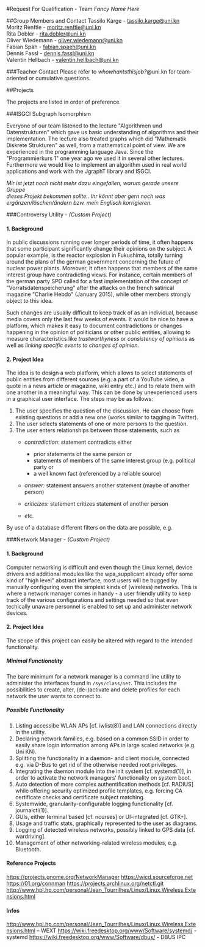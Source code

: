 #Request For Qualification - Team *Fancy Name Here*

##Group Members and Contact
Tassilo Karge - tassilo.karge@uni.kn  
Moritz Renftle - moritz.renftle@uni.kn  
Rita Dobler - rita.dobler@uni.kn  
Oliver Wiedemann -  oliver.wiedemann@uni.kn  
Fabian Späh - fabian.spaeh@uni.kn  
Dennis Fassl - dennis.fassl@uni.kn  
Valentin Hellbach - valentin.hellbach@uni.kn  

###Teacher Contact
Please refer to *whowhantsthisjob?*@uni.kn for team-oriented or 
cumulative questions.

##Projects

The projects are listed in order of preference.

###ISGCI Subgraph Isomorphism

Everyone of our team listened to the lecture "Algorithmen und Datenstrukturen"
which gave us basic understanding of algorithms and their implementation.
The lecture also treated graphs which did "Mathematik Diskrete Strukturen" as 
well, from a mathematical point of view. We are experienced in the programming
language Java. Since the "Programmierkurs 1" one year ago we used it in several 
other lectures. Furthermore we would like to implement an algorithm used in 
real world applications and work with the JgraphT library and ISGCI.

*Mir ist jetzt noch nicht mehr dazu eingefallen, warum gerade unsere Gruppe  
dieses Projekt bekommen sollte.. Ihr könnt aber gern noch was 
ergänzen/löschen/ändern bzw. mein Englisch korrigieren.*

###Controversy Utility - _(Custom Project)_
#### 1. Background

In public discussions running over longer periods of time, it often
happens that some participant significantly change their opinions on
the subject.
A popular example, is the reactor explosion in Fukushima, totally
turning around the plans of the german government concerning the future
of nuclear power plants.
Moreover, it often happens that members of the same interest group have
contradicting views. For instance, certain members of the german party
SPD called for a fast implementation of the concept of
"Vorratsdatenspeicherung" after the attacks on the french satirical
magazine "Charlie Hebdo" (January 2015), while other members strongly
object to this idea.

Such changes are usually difficult to keep track of as an individual,
because media covers only the last few weeks of events.
It would be nice to have a platform, which makes it easy to document
contradictions or changes happening in the opinion of politicians or
other public entities, allowing to measure characteristics like
*trustworthyness* or *consistency of opinions* as well as *linking
specific events to changes of opinion*.

#### 2. Project Idea

The idea is to design a web platform, which allows to select statements of
public entities from different sources (e.g. a part of a YouTube video,
a quote in a news article or magazine, wiki entry etc.) and to relate
them with one another in a meaningful way.
This can be done by unexperienced users in a graphical user interface.
The steps may be as follows:

1.  The user specifies the question of the discussion. He can choose from
    existing questions or add a new one (works similar to tagging in
    Twitter).
2.  The user selects statements of one or more persons to the question.
3.  The user enters relationships between those statements, such as
    - *contradiction:* statement contradicts either
        * prior statements of the same person or
        * statements of members of the same interest group (e.g. political party or
        * a well known fact (referenced by a reliable source)

    - *answer:* statement answers another statement (maybe of another
      person)
    - *criticizes:* statement critizes statement of another person
    - *etc.*

By use of a database different filters on the data are possible, e.g.

###Network Manager - _(Custom Project)_
#### 1. Background

Computer networking is difficult and even though the Linux kernel, device
drivers and additional modules like the wpa\_supplicant already offer some kind 
of "high level" abstract interface, most users will be bugged
by manually configuring even the simplest kinds of (wireless) networks.
This is where a network manager comes in handy - a user friendly utility
to keep track of the various configurations and settings needed so that
even techically unaware personnel is enabled to set up and administer
network devices.
 
#### 2. Project Idea

The scope of this project can easily be altered with regard to the intended 
functionality. 

##### Minimal Functionality
The bare minimum for a network manager is a command line utility to administer 
the interfaces found in `/sys/class/net`. This includes the possibilities to 
create, alter, (de-)activate and delete profiles for each network the user wants
to connect to.

##### Possible Functionality
1. Listing accessibe WLAN APs [cf. iwlist(8)] and LAN connections directly in
   the utility.
2. Declaring network families, e.g. based on a common SSID in order to easily
   share login information among APs in large scaled networks (e.g. Uni KN).
3. Splitting the functionality in a daemon- and client module, connected e.g.
   via D-Bus to get rid of the otherwise needed root privileges.
4. Integrating the daemon module into the init system [cf. systemd(1)],
   in order to activate the network managers' functionality on system boot.
5. Auto detection of more complex authentification methods [cf. RADIUS] while
   offering security optimized profile templates, e.g. forcing CA certificate
   checks and certificate subject matching.
6. Systemwide, granularity-configurable logging functionality [cf. journalctl(1)].
7. GUIs, either terminal based [cf. ncurses] or UI-integrated [cf. GTK+].
8. Usage and traffic stats, graphically represented to the user as diagrams.
9. Logging of detected wireless networks, possibly linked to GPS data 
   [cf. wardriving].
10. Management of other networking-related wireless modules, e.g. Bluetooth.

#### Reference Projects
https://projects.gnome.org/NetworkManager 
https://wicd.sourceforge.net 
https://01.org/connman 
https://projects.archlinux.org/netctl.git
http://www.hpl.hp.com/personal/Jean_Tourrilhes/Linux/Linux.Wireless.Extensions.html

#### Infos
http://www.hpl.hp.com/personal/Jean_Tourrilhes/Linux/Linux.Wireless.Extensions.html – WEXT
https://wiki.freedesktop.org/www/Software/systemd/ - systemd
https://wiki.freedesktop.org/www/Software/dbus/ - DBUS IPC
